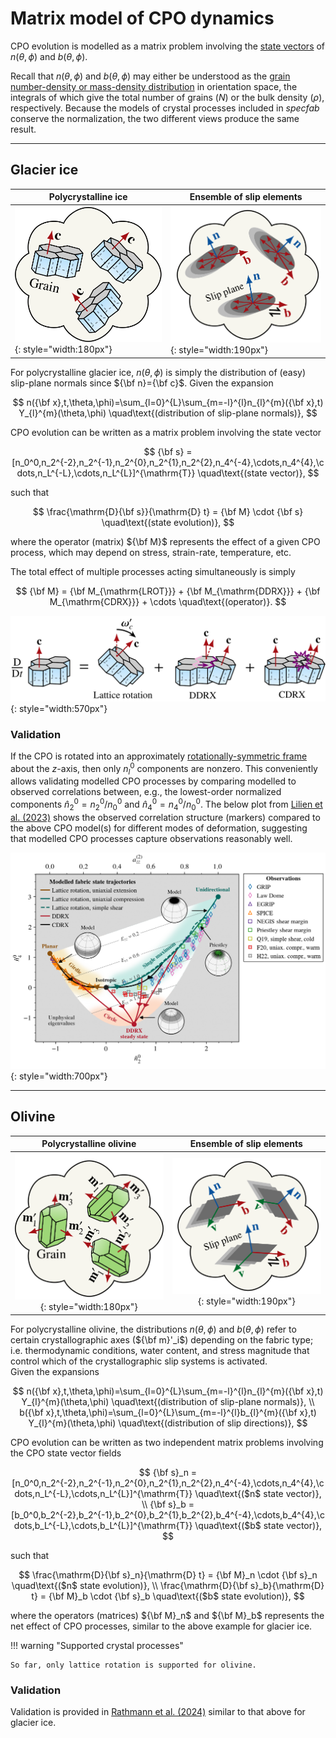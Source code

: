 # Matrix model of CPO dynamics

CPO evolution is modelled as a matrix problem involving the [state vectors](cpo-representation.md) of $n(\theta,\phi)$ and $b(\theta,\phi)$. 

Recall that $n(\theta,\phi)$ and $b(\theta,\phi)$ may either be understood as the [grain number-density or mass-density distribution](cpo-representation.md) in orientation space, the integrals of which give the total number of grains ($N$) or the bulk density ($\rho$), respectively. 
Because the models of crystal processes included in *specfab* conserve the normalization, the two different views produce the same result.

- - - 

## Glacier ice

| <center>Polycrystalline ice</center> | <center>Ensemble of slip elements</center> |
| :- | :- |
| ![](https://raw.githubusercontent.com/nicholasmr/specfab/main/images/tranisotropic/polyice-iso.png){: style="width:180px"} | ![](https://raw.githubusercontent.com/nicholasmr/specfab/main/images/slip-plane/polycrystal-disk.png){: style="width:190px"} |

For polycrystalline glacier ice, $n(\theta,\phi)$ is simply the distribution of (easy) slip-plane normals since ${\bf n}={\bf c}$.
Given the expansion

$$
n({\bf x},t,\theta,\phi)=\sum_{l=0}^{L}\sum_{m=-l}^{l}n_{l}^{m}({\bf x},t) Y_{l}^{m}(\theta,\phi) \quad\text{(distribution of slip-plane normals)}, 
$$

CPO evolution can be written as a matrix problem involving the state vector

$$
{\bf s} = [n_0^0,n_2^{-2},n_2^{-1},n_2^{0},n_2^{1},n_2^{2},n_4^{-4},\cdots,n_4^{4},\cdots,n_L^{-L},\cdots,n_L^{L}]^{\mathrm{T}} \quad\text{(state vector)},
$$

such that 

$$
\frac{\mathrm{D}{\bf s}}{\mathrm{D} t} = {\bf M} \cdot {\bf s} \quad\text{(state evolution)},
$$

where the operator (matrix) ${\bf M}$ represents the effect of a given CPO process, which may depend on stress, strain-rate, temperature, etc.

The total effect of multiple processes acting simultaneously is simply

$$
{\bf M} = {\bf M_{\mathrm{LROT}}} + {\bf M_{\mathrm{DDRX}}} + {\bf M_{\mathrm{CDRX}}} + \cdots \quad\text{(operator)}. 
$$

![](https://raw.githubusercontent.com/nicholasmr/specfab/main/images/tranisotropic/iceproc-all.png){: style="width:570px"}

### Validation

If the CPO is rotated into an approximately [rotationally-symmetric frame](cpo-idealized.md) about the $z$-axis, then only $n_l^0$ components are nonzero.
This conveniently allows validating modelled CPO processes by comparing modelled to observed correlations between, e.g., the lowest-order normalized components $\hat{n}_2^0 = n_2^0/n_0^0$ and $\hat{n}_4^0 = n_4^0/n_0^0$.
The below plot from [Lilien et al. (2023)](https://doi.org/10.1017/jog.2023.78) shows the observed correlation structure (markers) compared to the above CPO model(s) for different modes of deformation, suggesting that modelled CPO processes capture observations reasonably well.

![](https://raw.githubusercontent.com/nicholasmr/specfab/main/research/state-space/ice/state-space-validation.png){: style="width:700px"}

- - - 

## Olivine

| <center>Polycrystalline olivine</center> | <center>Ensemble of slip elements</center> |
| :-: | :-: |
| ![](https://raw.githubusercontent.com/nicholasmr/specfab/main/images/orthotropic/polyoli-iso-mi.png){: style="width:180px"} | ![](https://raw.githubusercontent.com/nicholasmr/specfab/main/images/slip-plane/polycrystal-plane.png){: style="width:190px"} |


For polycrystalline olivine, the distributions $n(\theta,\phi)$ and $b(\theta,\phi)$ refer to certain crystallographic axes (${\bf m}'_i$) depending on the fabric type; i.e. thermodynamic conditions, water content, and stress magnitude that control which of the crystallographic slip systems is activated.
<br>
Given the expansions

$$
n({\bf x},t,\theta,\phi)=\sum_{l=0}^{L}\sum_{m=-l}^{l}n_{l}^{m}({\bf x},t) Y_{l}^{m}(\theta,\phi) \quad\text{(distribution of slip-plane normals)}, 
\\
b({\bf x},t,\theta,\phi)=\sum_{l=0}^{L}\sum_{m=-l}^{l}b_{l}^{m}({\bf x},t) Y_{l}^{m}(\theta,\phi) \quad\text{(distribution of slip directions)}, 
$$

CPO evolution can be written as two independent matrix problems involving the CPO state vector fields

$$
{\bf s}_n = [n_0^0,n_2^{-2},n_2^{-1},n_2^{0},n_2^{1},n_2^{2},n_4^{-4},\cdots,n_4^{4},\cdots,n_L^{-L},\cdots,n_L^{L}]^{\mathrm{T}} \quad\text{($n$ state vector)},
\\
{\bf s}_b = [b_0^0,b_2^{-2},b_2^{-1},b_2^{0},b_2^{1},b_2^{2},b_4^{-4},\cdots,b_4^{4},\cdots,b_L^{-L},\cdots,b_L^{L}]^{\mathrm{T}} \quad\text{($b$ state vector)},
$$

such that 

$$
\frac{\mathrm{D}{\bf s}_n}{\mathrm{D} t} = {\bf M}_n \cdot {\bf s}_n \quad\text{($n$ state evolution)},
\\
\frac{\mathrm{D}{\bf s}_b}{\mathrm{D} t} = {\bf M}_b \cdot {\bf s}_b \quad\text{($b$ state evolution)},
$$

where the operators (matrices) ${\bf M}_n$ and ${\bf M}_b$ represents the net effect of CPO processes, similar to the above example for glacier ice.

!!! warning "Supported crystal processes"

    So far, only lattice rotation is supported for olivine. 
    
### Validation

Validation is provided in [Rathmann et al. (2024)](https://doi.org/10.1029/2024GC011831) similar to that above for glacier ice.
